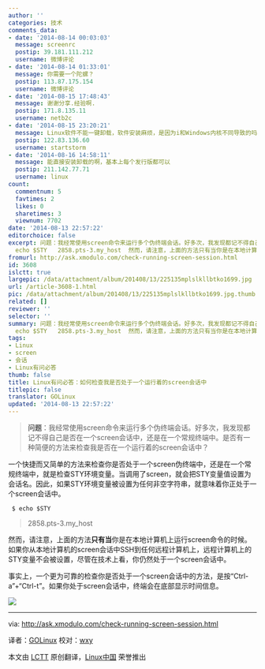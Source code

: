 ```yaml
---
author: ''
categories: 技术
comments_data:
- date: '2014-08-14 00:03:03'
  message: screenrc
  postip: 39.181.111.212
  username: 微博评论
- date: '2014-08-14 01:33:01'
  message: 你需要一个陀螺？
  postip: 113.87.175.154
  username: 微博评论
- date: '2014-08-15 17:48:43'
  message: 谢谢分享.经验啊.
  postip: 171.8.135.11
  username: netb2c
- date: '2014-08-15 23:20:21'
  message: Linux软件不能一键卸载，软件安装麻烦，是因为i和Windows内核不同导致的吗？
  postip: 122.83.136.60
  username: startstorm
- date: '2014-08-16 14:58:11'
  message: 能直接安装卸载的啊，基本上每个发行版都可以
  postip: 211.142.77.71
  username: linux
count:
  commentnum: 5
  favtimes: 2
  likes: 0
  sharetimes: 3
  viewnum: 7702
date: '2014-08-13 22:57:22'
editorchoice: false
excerpt: 问题：我经常使用screen命令来运行多个伪终端会话。好多次，我发现都记不得自己是否在一个screen会话中，还是在一个常规终端中。是否有一种简便的方法来检查我是否在一个运行着的screen会话中？  一个快捷而又简单的方法来检查你是否处于一个screen伪终端中，还是在一个常规终端中，就是检查STY环境变量。当调用了screen，就会把STY变量值设置为会话名。因此，如果STY环境变量被设置为任何非空字符串，就意味着你正处于一个screen会话中。  $
  echo $STY   2858.pts-3.my_host  然而，请注意，上面的方法只有当你是在本地计算机上运行scree
fromurl: http://ask.xmodulo.com/check-running-screen-session.html
id: 3608
islctt: true
largepic: /data/attachment/album/201408/13/225135mplslkllbtko1699.jpg
url: /article-3608-1.html
pic: /data/attachment/album/201408/13/225135mplslkllbtko1699.jpg.thumb.jpg
related: []
reviewer: ''
selector: ''
summary: 问题：我经常使用screen命令来运行多个伪终端会话。好多次，我发现都记不得自己是否在一个screen会话中，还是在一个常规终端中。是否有一种简便的方法来检查我是否在一个运行着的screen会话中？  一个快捷而又简单的方法来检查你是否处于一个screen伪终端中，还是在一个常规终端中，就是检查STY环境变量。当调用了screen，就会把STY变量值设置为会话名。因此，如果STY环境变量被设置为任何非空字符串，就意味着你正处于一个screen会话中。  $
  echo $STY   2858.pts-3.my_host  然而，请注意，上面的方法只有当你是在本地计算机上运行scree
tags:
- Linux
- screen
- 会话
- Linux有问必答
thumb: false
title: Linux有问必答：如何检查我是否处于一个运行着的screen会话中
titlepic: false
translator: GOLinux
updated: '2014-08-13 22:57:22'
---
```



> 
> **问题**：我经常使用screen命令来运行多个伪终端会话。好多次，我发现都记不得自己是否在一个screen会话中，还是在一个常规终端中。是否有一种简便的方法来检查我是否在一个运行着的screen会话中？
> 
> 
> 


一个快捷而又简单的方法来检查你是否处于一个screen伪终端中，还是在一个常规终端中，就是检查STY环境变量。当调用了screen，就会把STY变量值设置为会话名。因此，如果STY环境变量被设置为任何非空字符串，就意味着你正处于一个screen会话中。



```
 $ echo $STY 

```


> 
> 2858.pts-3.my\_host
> 
> 
> 


然而，请注意，上面的方法**只有当**你是在本地计算机上运行screen命令的时候。如果你从本地计算机的screen会话中SSH到任何远程计算机上，远程计算机上的STY变量不会被设置，尽管在技术上看，你仍然处于一个screen会话中。


事实上，一个更为可靠的检查你是否处于一个screen会话中的方法，是按“Ctrl-a”+“Ctrl-t”。如果你处于screen会话中，终端会在底部显示时间信息。


![](/data/attachment/album/201408/13/225135mplslkllbtko1699.jpg)




---


via: <http://ask.xmodulo.com/check-running-screen-session.html>


译者：[GOLinux](https://github.com/GOLinux) 校对：[wxy](https://github.com/wxy)


本文由 [LCTT](https://github.com/LCTT/TranslateProject) 原创翻译，[Linux中国](http://linux.cn/) 荣誉推出